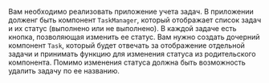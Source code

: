 Вам необходимо реализовать приложение учета задач. В приложении долженг быть компонент `TaskManager`, который отображает список задач и их статус (выполнено или не выполнено). В каждой задаче есть кнопка, позволяющая изменить ее статус. Вам нужно создать дочерний компонент `Task`, который будет отвечать за отображение отдельной задачи и принимать функцию для изменения статуса из родительского компонента. Помимо изменения статуса должна быть возможность удалить задачу по ее названию.
